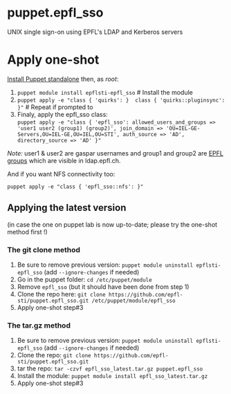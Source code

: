 # puppet.epfl_sso
UNIX single sign-on using EPFL's LDAP and Kerberos servers

# Apply one-shot

[Install Puppet standalone](https://docs.puppetlabs.com/puppet/3.8/reference/pre_install.html#standalone-puppet) then, as *root*:

  1. `puppet module install epflsti-epfl_sso` # Install the module
  2. `puppet apply -e "class { 'quirks': }  class { 'quirks::pluginsync': }"` # Repeat if prompted to
  3. Finaly, apply the epfl_sso class:  
    ```
    puppet apply -e "class { 'epfl_sso':
         allowed_users_and_groups => 'user1 user2 (group1) (group2)',
         join_domain => 'OU=IEL-GE-Servers,OU=IEL-GE,OU=IEL,OU=STI',
         auth_source => 'AD',
         directory_source => 'AD'
    }"
    ```

_Note:_ user1 & user2 are gaspar usernames and group1 and group2 are [EPFL groups](https://groups.epfl.ch) which are visible in ldap.epfl.ch.


And if you want NFS connectivity too:
```
puppet apply -e "class { 'epfl_sso::nfs': }"
```

## Applying the latest version
(in case the one on puppet lab is now up-to-date; please try the one-shot method first !)

### The git clone method
  1. Be sure to remove previous version: `puppet module uninstall epflsti-epfl_sso` (add `--ignore-changes` if needed)
  1. Go in the puppet folder: `cd /etc/puppet/module`
  1. Remove `epfl_sso` (but it should have been done from step 1)
  1. Clone the repo here: `git clone https://github.com/epfl-sti/puppet.epfl_sso.git /etc/puppet/module/epfl_sso`
  1. Apply one-shot step#3

### The tar.gz method
  1. Be sure to remove previous version: `puppet module uninstall epflsti-epfl_sso` (add `--ignore-changes` if needed)
  1. Clone the repo: `git clone https://github.com/epfl-sti/puppet.epfl_sso.git`
  1. tar the repo: `tar -czvf epfl_sso_latest.tar.gz puppet.epfl_sso`
  1. Install the module: `puppet module install epfl_sso_latest.tar.gz`
  1. Apply one-shot step#3
